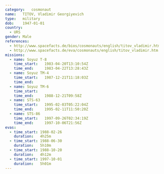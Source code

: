 ```yaml
---
category:	cosmonaut
name:	TITOV, Vladimir Georgiyevich 
type:	military
dob:	1947-01-01
country:
  - URS
gender:	Male
references:
  - http://www.spacefacts.de/bios/cosmonauts/english/titov_vladimir.htm
  - http://www.spacefacts.de/eva/cosmonauts/english/titov_vladimir.htm
missions:
  - name: Soyuz T-8
    time_start:   1983-04-20T13:10:54Z
    time_end:     1983-04-22T13:28:43Z
  - name: Soyuz TM-4
    time_start:   1987-12-21T11:18:03Z
    time_end:     
  - name: Soyuz TM-6
    time_start:   
    time_end:     1988-12-21T09:58Z
  - name: STS-63
    time_start:   1995-02-03T05:22:04Z
    time_end:     1995-02-11T11:50:20Z
  - name: STS-86
    time_start:   1997-09-26T02:34:19Z
    time_end:     1997-10-06T21:56Z
evas:
  - time_start: 1988-02-26
    duration:   4h25m
  - time_start: 1988-06-30
    duration:   5h10m
  - time_start: 1988-10-20
    duration:   4h12m
  - time_start: 1997-10-01
    duration:   5h01m
---
```

